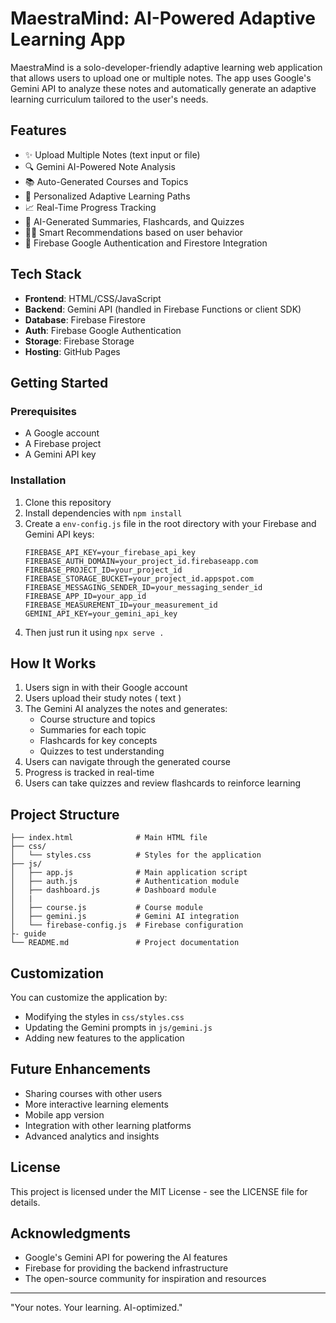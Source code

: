 # MaestraMind: AI-Powered Adaptive Learning App

MaestraMind is a solo-developer-friendly adaptive learning web application that allows users to upload one or multiple notes. The app uses Google's Gemini API to analyze these notes and automatically generate an adaptive learning curriculum tailored to the user's needs.

## Features

- ✨ Upload Multiple Notes (text input or file)
- 🔍 Gemini AI-Powered Note Analysis
- 📚 Auto-Generated Courses and Topics
- 🧠 Personalized Adaptive Learning Paths
- 📈 Real-Time Progress Tracking
- 📝 AI-Generated Summaries, Flashcards, and Quizzes
- 🧑‍🎓 Smart Recommendations based on user behavior
- 🔐 Firebase Google Authentication and Firestore Integration

## Tech Stack

- **Frontend**: HTML/CSS/JavaScript
- **Backend**: Gemini API (handled in Firebase  Functions or client SDK)
- **Database**: Firebase Firestore
- **Auth**: Firebase Google Authentication
- **Storage**: Firebase Storage
- **Hosting**:  GitHub Pages

## Getting Started

### Prerequisites

- A Google account
- A Firebase project
- A Gemini API key

### Installation

1. Clone this repository
2. Install dependencies with `npm install`
3. Create a `env-config.js` file in the root directory with your Firebase and Gemini API keys:
   ```
   FIREBASE_API_KEY=your_firebase_api_key
   FIREBASE_AUTH_DOMAIN=your_project_id.firebaseapp.com
   FIREBASE_PROJECT_ID=your_project_id
   FIREBASE_STORAGE_BUCKET=your_project_id.appspot.com
   FIREBASE_MESSAGING_SENDER_ID=your_messaging_sender_id
   FIREBASE_APP_ID=your_app_id
   FIREBASE_MEASUREMENT_ID=your_measurement_id
   GEMINI_API_KEY=your_gemini_api_key
   ```
4. Then just run it using `npx serve .`

## How It Works

1. Users sign in with their Google account
2. Users upload their study notes ( text )
3. The Gemini AI analyzes the notes and generates:
   - Course structure and topics
   - Summaries for each topic
   - Flashcards for key concepts
   - Quizzes to test understanding
4. Users can navigate through the generated course
5. Progress is tracked in real-time
6. Users can take quizzes and review flashcards to reinforce learning

## Project Structure

```
├── index.html              # Main HTML file
├── css/
│   └── styles.css          # Styles for the application
├── js/
│   ├── app.js              # Main application script
│   ├── auth.js             # Authentication module
│   ├── dashboard.js        # Dashboard module
│   |
│   ├── course.js           # Course module
│   ├── gemini.js           # Gemini AI integration
│   └── firebase-config.js  # Firebase configuration
├- guide
└── README.md               # Project documentation
```

## Customization

You can customize the application by:

- Modifying the styles in `css/styles.css`
- Updating the Gemini prompts in `js/gemini.js`
- Adding new features to the application

## Future Enhancements

- Sharing courses with other users
- More interactive learning elements
- Mobile app version
- Integration with other learning platforms
- Advanced analytics and insights

## License

This project is licensed under the MIT License - see the LICENSE file for details.

## Acknowledgments

- Google's Gemini API for powering the AI features
- Firebase for providing the backend infrastructure
- The open-source community for inspiration and resources

---

"Your notes. Your learning. AI-optimized."